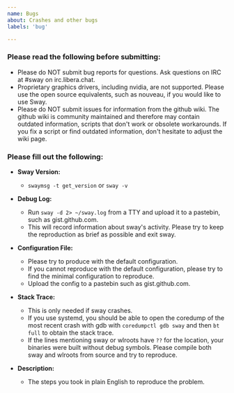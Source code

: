```yaml
---
name: Bugs
about: Crashes and other bugs
labels: 'bug'

---
```


### Please read the following before submitting:
- Please do NOT submit bug reports for questions. Ask questions on IRC at #sway on irc.libera.chat.
- Proprietary graphics drivers, including nvidia, are not supported. Please use the open source equivalents, such as nouveau, if you would like to use Sway.
- Please do NOT submit issues for information from the github wiki. The github wiki is community maintained and therefore may contain outdated information, scripts that don't work or obsolete workarounds.
  If you fix a script or find outdated information, don't hesitate to adjust the wiki page.

### Please fill out the following:
- **Sway Version:**
  - `swaymsg -t get_version` or `sway -v`

- **Debug Log:**
  - Run `sway -d 2> ~/sway.log` from a TTY and upload it to a pastebin, such as gist.github.com.
  - This will record information about sway's activity. Please try to keep the reproduction as brief as possible and exit sway.

- **Configuration File:**
  - Please try to produce with the default configuration.
  - If you cannot reproduce with the default configuration, please try to find the minimal configuration to reproduce.
  - Upload the config to a pastebin such as gist.github.com.

- **Stack Trace:**
  - This is only needed if sway crashes.
  - If you use systemd, you should be able to open the coredump of the most recent crash with gdb with
    `coredumpctl gdb sway` and then `bt full` to obtain the stack trace.
  - If the lines mentioning sway or wlroots have `??` for the location, your binaries were built without debug symbols. Please compile both sway and wlroots from source and try to reproduce.

- **Description:**
  - The steps you took in plain English to reproduce the problem.
